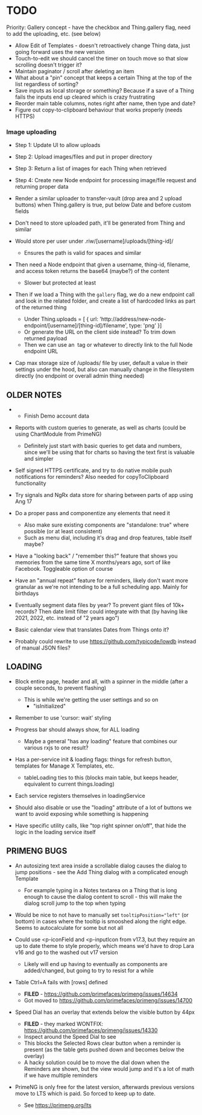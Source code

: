 # TODO
Priority: Gallery concept - have the checkbox and Thing.gallery flag, need to add the uploading, etc. (see below)

- Allow Edit of Templates - doesn't retroactively change Thing data, just going forward uses the new version
- Touch-to-edit we should cancel the timer on touch move so that slow scrolling doesn't trigger it?
- Maintain paginator / scroll after deleting an item
- What about a "pin" concept that keeps a certain Thing at the top of the list regardless of sorting?
- Save inputs as local storage or something? Because if a save of a Thing fails the inputs end up cleared which is crazy frustrating
- Reorder main table columns, notes right after name, then type and date?
- Figure out copy-to-clipboard behaviour that works properly (needs HTTPS)

### Image uploading
- Step 1: Update UI to allow uploads
- Step 2: Upload images/files and put in proper directory
- Step 3: Return a list of images for each Thing when retrieved
- Step 4: Create new Node endpoint for processing image/file request and returning proper data

- Render a similar uploader to transfer-vault (drop area and 2 upload buttons) when Thing.gallery is true, put below Date and before custom fields
- Don't need to store uploaded path, it'll be generated from Thing and similar
- Would store per user under .riw/[username]/uploads/[thing-id]/
  - Ensures the path is valid for spaces and similar
- Then need a Node endpoint that given a username, thing-id, filename, and access token returns the base64 (maybe?) of the content
  - Slower but protected at least
- Then if we load a Thing with the `gallery` flag, we do a new endpoint call and look in the related folder, and create a list of hardcoded links as part of the returned thing
  - Under Thing.uploads = [ { url: 'http://address/new-node-endpoint/[username]/[thing-id]/filename', type: 'png' }]
  - Or generate the URL on the client side instead? To trim down returned payload
  - Then we can use an <img> tag or whatever to directly link to the full Node endpoint URL
- Cap max storage size of /uploads/ file by user, default a value in their settings under the hood, but also can manually change in the filesystem directly (no endpoint or overall admin thing needed)

## OLDER NOTES
- * Finish Demo account data

- Reports with custom queries to generate, as well as charts (could be using ChartModule from PrimeNG)
  - Definitely just start with basic queries to get data and numbers, since we'll be using that for charts so having the text first is valuable and simpler
- Self signed HTTPS certificate, and try to do native mobile push notifications for reminders? Also needed for copyToClipboard functionality

- Try signals and NgRx data store for sharing between parts of app using Ang 17
- Do a proper pass and componentize any elements that need it
  - Also make sure existing components are "standalone: true" where possible (or at least consistent)
  - Such as menu dial, including it's drag and drop features, table itself maybe?
- Have a "looking back" / "remember this?" feature that shows you memories from the same time X months/years ago, sort of like Facebook. Toggleable option of course
- Have an "annual repeat" feature for reminders, likely don't want more granular as we're not intending to be a full scheduling app. Mainly for birthdays
- Eventually segment data files by year? To prevent giant files of 10k+ records? Then date limit filter could integrate with that (by having like 2021, 2022, etc. instead of "2 years ago")
- Basic calendar view that translates Dates from Things onto it?
- Probably could rewrite to use https://github.com/typicode/lowdb instead of manual JSON files?

## LOADING
- Block entire page, header and all, with a spinner in the middle (after a couple seconds, to prevent flashing)
  - This is while we're getting the user settings and so on
    - "isInitialized"
- Remember to use 'cursor: wait' styling

- Progress bar should always show, for ALL loading
  - Maybe a general "has any loading" feature that combines our various rxjs to one result?

- Has a per-service init & loading flags: things for refresh button, templates for Manage X Templates, etc.
  - tableLoading ties to this (blocks main table, but keeps header, equivalent to current things.loading)
- Each service registers themselves in loadingService

- Should also disable or use the "loading" attribute of a lot of buttons we want to avoid exposing while something is happening

- Have specific utility calls, like "top right spinner on/off", that hide the logic in the loading service itself

## PRIMENG BUGS
- An autosizing text area inside a scrollable dialog causes the dialog to jump positions - see the Add Thing dialog with a complicated enough Template
  - For example typing in a Notes textarea on a Thing that is long enough to cause the dialog content to scroll - this will make the dialog scroll jump to the top when typing

- Would be nice to not have to manually set `tooltipPosition="left"` (or bottom) in cases where the tooltip is smooshed along the right edge. Seems to autocalculate for some but not all

- Could use <p-iconField and <p-inputIcon from v17.3, but they require an up to date theme to style properly, which means we'd have to drop Lara v16 and go to the washed out v17 version
  - Likely will end up having to eventually as components are added/changed, but going to try to resist for a while

- Table Ctrl+A fails with [rows] defined
  - **FILED** - https://github.com/primefaces/primeng/issues/14634
  - Got moved to https://github.com/primefaces/primeng/issues/14700

- Speed Dial has an overlay that extends below the visible button by 44px
  - **FILED** - they marked WONTFIX: https://github.com/primefaces/primeng/issues/14330
  - Inspect around the Speed Dial to see
  - This blocks the Selected Rows clear button when a reminder is present (as the table gets pushed down and becomes below the overlay)
  - A hacky solution could be to move the dial down when the Reminders are shown, but the view would jump and it's a lot of math if we have multiple reminders

- PrimeNG is only free for the latest version, afterwards previous versions move to LTS which is paid. So forced to keep up to date.
  - See https://primeng.org/lts

